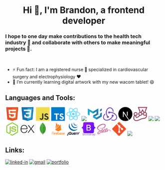<h1 align="center">Hi 👋, I'm Brandon, a frontend developer</h1>
<h3 align="left">I hope to one day make contributions to the health tech industry 🏥 and collaborate with others to make meaningful projects 🤝. 
</h3>
<br>

- ⚡ Fun fact: I am a registered nurse 💉 specialized in cardiovascular surgery and electrophysiology ❤️
- 🌱 I’m currently learning digital artwork with my new wacom tablet! 😄

## Languages and Tools:
<p align="left">
  <img width="45px" src="https://raw.githubusercontent.com/devicons/devicon/c5378d6c2510ffa0b3e4475af95618a8048d6cf1/icons/html5/html5-original.svg">
  <img width="45px" src="https://raw.githubusercontent.com/devicons/devicon/master/icons/css3/css3-original.svg">
  <img width="45px" src="https://raw.githubusercontent.com/devicons/devicon/master/icons/javascript/javascript-original.svg">
  <img width="45px" src="https://raw.githubusercontent.com/devicons/devicon/master/icons/typescript/typescript-original.svg">
  <img width="45px" src="https://raw.githubusercontent.com/devicons/devicon/master/icons/react/react-original.svg">
  <img width="45px" src="https://cdn.worldvectorlogo.com/logos/styled-components-1.svg">
  <img width="45px" src="https://github.com/devicons/devicon/blob/master/icons/materialui/materialui-original.svg">
  <img width="45px" src="https://raw.githubusercontent.com/devicons/devicon/master/icons/redux/redux-original.svg">
  <img width="45px" src="https://raw.githubusercontent.com/devicons/devicon/master/icons/nextjs/nextjs-original.svg">
  <img width="45px" src="https://raw.githubusercontent.com/devicons/devicon/master/icons/jest/jest-plain.svg">
  <img width="45px" src="https://testing-library.com/img/octopus-128x128.png">
  <img width="45px" src="https://iconape.com/wp-content/files/gj/370774/svg/370774.svg">
  <img width="45px" src="https://raw.githubusercontent.com/devicons/devicon/c5378d6c2510ffa0b3e4475af95618a8048d6cf1/icons/nodejs/nodejs-original.svg">
  <img width="45px" src="https://raw.githubusercontent.com/devicons/devicon/master/icons/express/express-original.svg">
  <img width="45px" src="https://raw.githubusercontent.com/devicons/devicon/master/icons/mongodb/mongodb-original.svg">
  <img width="45px" src="https://raw.githubusercontent.com/devicons/devicon/master/icons/firebase/firebase-plain-wordmark.svg">
  <img width="45px" src="https://raw.githubusercontent.com/devicons/devicon/master/icons/jquery/jquery-original-wordmark.svg">
  <img width="45px" src="https://raw.githubusercontent.com/devicons/devicon/master/icons/bootstrap/bootstrap-original-wordmark.svg">
  <img width="45px" src="https://raw.githubusercontent.com/devicons/devicon/master/icons/sass/sass-original.svg">
  <img width="45px" src="https://raw.githubusercontent.com/devicons/devicon/c5378d6c2510ffa0b3e4475af95618a8048d6cf1/icons/git/git-original.svg">
  <img width="45px" src="https://i.imgur.com/BgjSjn9.png">
</p>

## Links:
[![linked-in](https://img.shields.io/badge/Linked_In-0077B5?style=for-the-badge&logo=LinkedIn&logoColor=white)](https://www.linkedin.com/in/aloysiuscheung/)
[![gmail](https://img.shields.io/badge/Mail-1196AD?style=for-the-badge&logo=Gmail&logoColor=white)](mailto:aloysiusbrandon.cheung@mail.utoronto.ca)
[![portfolio](https://img.shields.io/badge/Portfolio-00C7B7?style=for-the-badge&logo=aboutdotme&logoColor=white)](https://www.brandoncheung.dev/)

<!--
**import-turtle/import-turtle** is a ✨ _special_ ✨ repository because its `README.md` (this file) appears on your GitHub profile.

Here are some ideas to get you started:

- 🔭 I’m currently working on ...
- 🌱 I’m currently learning ...
- 👯 I’m looking to collaborate on ...
- 🤔 I’m looking for help with ...
- 💬 Ask me about ...
- 📫 How to reach me: ...
- 😄 Pronouns: ...
- ⚡ Fun fact: ...
-->
